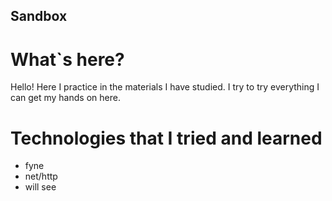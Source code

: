 ## Sandbox

# What`s here?
<p>
    Hello! Here I practice in the materials I have studied. I try to try everything I can get my hands on here.
</p>

# Technologies that I tried and learned
<p>
    <ul>
        <li>fyne</li>
        <li>net/http</li>
        <li>will see</li>
    </ul>
</p>